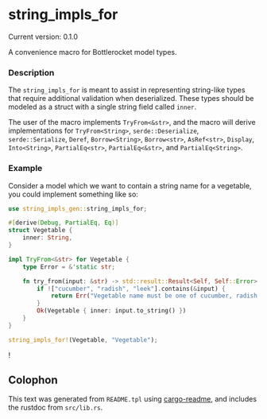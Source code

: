 # string_impls_for

Current version: 0.1.0


A convenience macro for Bottlerocket model types.

### Description

The `string_impls_for` is meant to assist in representing string-like types that require additional
validation when deserialized. These types should be modeled as a struct with a single string field
called `inner`.

The user of the macro implements `TryFrom<&str>`, and the macro will derive implementations for
`TryFrom<String>`, `serde::Deserialize`, `serde::Serialize`, `Deref`, `Borrow<String>`,
`Borrow<str>`, `AsRef<str>`, `Display`, `Into<String>`, `PartialEq<str>`, `PartialEq<&str>`, and
`PartialEq<String>`.

### Example

Consider a model which we want to contain a string name for a vegetable, you could implement
something like so:

```rust
use string_impls_gen::string_impls_for;

#[derive(Debug, PartialEq, Eq)]
struct Vegetable {
    inner: String,
}

impl TryFrom<&str> for Vegetable {
    type Error = &'static str;

    fn try_from(input: &str) -> std::result::Result<Self, Self::Error> {
        if !["cucumber", "radish", "leek"].contains(&input) {
            return Err("Vegetable name must be one of cucumber, radish, or leek");
        }
        Ok(Vegetable { inner: input.to_string() })
    }
}

string_impls_for!(Vegetable, "Vegetable");
```
!

## Colophon

This text was generated from `README.tpl` using [cargo-readme](https://crates.io/crates/cargo-readme), and includes the rustdoc from `src/lib.rs`.
